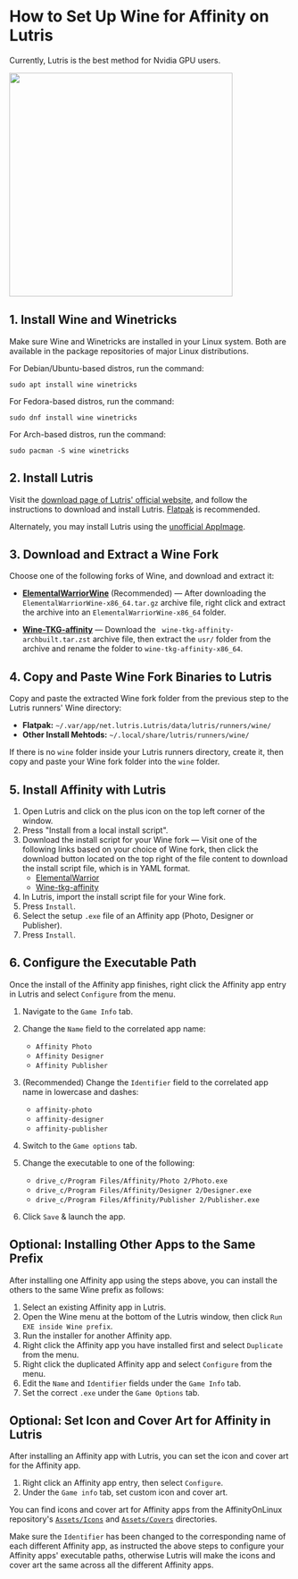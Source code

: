 # How to Set Up Wine for Affinity on Lutris

Currently, Lutris is the best method for Nvidia GPU users.

<img src="/Assets/NewLogos/AffinityLutris.png" width="400"/>

## 1. Install Wine and Winetricks

Make sure Wine and Winetricks are installed in your Linux system. Both are available in the package repositories of major Linux distributions.

For Debian/Ubuntu-based distros, run the command:
```shell
sudo apt install wine winetricks
```

For Fedora-based distros, run the command:
```shell
sudo dnf install wine winetricks
```

For Arch-based distros, run the command:
```shell
sudo pacman -S wine winetricks
```


## 2. Install Lutris

Visit the [download page of Lutris' official website](https://lutris.net/downloads), and follow the instructions to download and install Lutris. [Flatpak](https://flathub.org/apps/net.lutris.Lutris) is recommended.

Alternately, you may install Lutris using the [unofficial AppImage](https://github.com/pkgforge-dev/Lutris-AppImage).

## 3. Download and Extract a Wine Fork

Choose one of the following forks of Wine, and download and extract it: 

- [**ElementalWarriorWine**](https://github.com/Twig6943/wine/releases) (Recommended) — After downloading the `ElementalWarriorWine-x86_64.tar.gz` archive file, right click and extract the archive into an `ElementalWarriorWine-x86_64` folder.

- [**Wine-TKG-affinity**](https://github.com/daegalus/wine-tkg-affinity/releases) — Download the ` wine-tkg-affinity-archbuilt.tar.zst` archive file, then extract the `usr/` folder from the archive and rename the folder to `wine-tkg-affinity-x86_64`.

## 4. Copy and Paste Wine Fork Binaries to Lutris

Copy and paste the extracted Wine fork folder from the previous step to the Lutris runners' Wine directory:

- **Flatpak:** `~/.var/app/net.lutris.Lutris/data/lutris/runners/wine/`
- **Other Install Mehtods:** `~/.local/share/lutris/runners/wine/` 

If there is no `wine` folder inside your Lutris runners directory, create it, then copy and paste your Wine fork folder into the `wine` folder.

## 5. Install Affinity with Lutris

1. Open Lutris and click on the plus icon on the top left corner of the window.
2. Press "Install from a local install script".
3. Download the install script for your Wine fork — Visit one of the following links based on your choice of Wine fork, then click the download button located on the top right of the file content to download the install script file, which is in YAML format.
    - [ElementalWarrior](/Guides/Lutris/InstallScripts/Affinity-ew.yaml)
    - [Wine-tkg-affinity](/Guides/Lutris/InstallScripts/Affinity-tkg.yaml)
4. In Lutris, import the install script file for your Wine fork.
7. Press `Install`.
6. Select the setup `.exe` file of an Affinity app (Photo, Designer or Publisher).
7. Press `Install`.

## 6. Configure the Executable Path

Once the install of the Affinity app finishes, right click the Affinity app entry in Lutris and select `Configure` from the menu.

1. Navigate to the `Game Info` tab.
2. Change the `Name` field to the correlated app name: 

    * `Affinity Photo` 
    * `Affinity Designer`
    * `Affinity Publisher`

3. (Recommended) Change the `Identifier` field to the correlated app name in lowercase and dashes:

    * `affinity-photo`
    * `affinity-designer`
    * `affinity-publisher`

3. Switch to the `Game options` tab. 
4. Change the executable to one of the following:

    * `drive_c/Program Files/Affinity/Photo 2/Photo.exe`
    * `drive_c/Program Files/Affinity/Designer 2/Designer.exe`
    * `drive_c/Program Files/Affinity/Publisher 2/Publisher.exe`

5. Click `Save` & launch the app.

## Optional: Installing Other Apps to the Same Prefix

After installing one Affinity app using the steps above, you can install the others to the same Wine prefix as follows:

1. Select an existing Affinity app in Lutris.
2. Open the Wine menu at the bottom of the Lutris window, then click `Run EXE inside Wine prefix`.
3. Run the installer for another Affinity app.
4. Right click the Affinity app you have installed first and select `Duplicate` from the menu.
5. Right click the duplicated Affinity app and select `Configure` from the menu.
5. Edit the `Name` and `Identifier` fields under the `Game Info` tab.
6. Set the correct `.exe` under the `Game Options` tab.

## Optional: Set Icon and Cover Art for Affinity in Lutris

After installing an Affinity app with Lutris, you can set the icon and cover art for the Affinity app.

1. Right click an Affinity app entry, then select `Configure`.
2. Under the `Game info` tab, set custom icon and cover art.

You can find icons and cover art for Affinity apps from the AffinityOnLinux repository's [`Assets/Icons`](Assets/Icons) and [`Assets/Covers`](Assets/Covers) directories.

Make sure the `Identifier` has been changed to the corresponding name of each different Affinity app, as instructed the above steps to configure your Affinity apps' executable paths, otherwise Lutris will make the icons and cover art the same across all the different Affinity apps.
